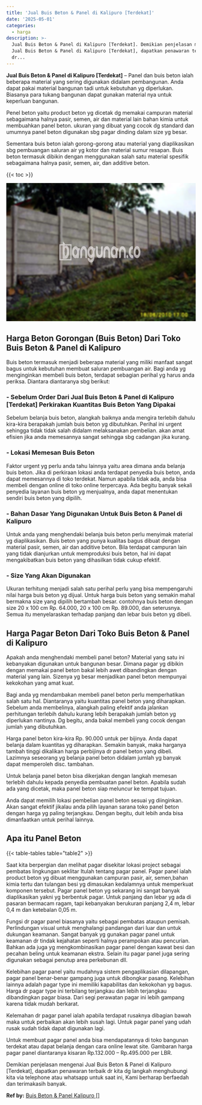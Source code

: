 ```yaml
---
title: 'Jual Buis Beton & Panel di Kalipuro [Terdekat]'
date: '2025-05-01'
categories:
  - harga
description: >-
  Jual Buis Beton & Panel di Kalipuro [Terdekat]. Demikian penjelasan mengenai
  Jual Buis Beton & Panel di Kalipuro [Terdekat], dapatkan penawaran terbaik
  dr...
---
```


**Jual Buis Beton & Panel di Kalipuro \[Terdekat\]** – Panel dan buis beton ialah beberapa material yang sering digunakan didalam pembangunan. Anda dapat pakai material bangunan tadi untuk kebutuhan yg diperlukan. Biasanya para tukang bangunan dapat gunakan material nya untuk keperluan bangunan.

Penel beton yaitu product beton yg dicetak dg memakai campuran material sebagaimana halnya pasir, semen, air dan material lain bahan kimia untuk membuahkan panel beton. ukuran yang dibuat yang cocok dg standard dan umumnya panel beton digunakan sbg pagar dinding dalam size yg besar.

Sementara buis beton ialah gorong-gorong atau material yang diaplikasikan sbg pembuangan saluran air yg kotor dan material sumur resapan. Buis beton termasuk dibikin dengan menggunakan salah satu material spesifik sebagaimana halnya pasir, semen, air, dan additive beton.

{{< toc >}}

![Jual Buis Beton & Panel di Kalipuro [Terdekat]](/images/jual-panel-buis-beton-murah-49.png)

## Harga Beton Gorongan (Buis Beton) Dari Toko Buis Beton & Panel di Kalipuro

Buis beton termasuk menjadi beberapa material yang miliki manfaat sangat bagus untuk kebutuhan membuat saluran pembuangan air. Bagi anda yg menginginkan membeli buis beton, terdapat sebagian perihal yg harus anda periksa. Diantara diantaranya sbg berikut:

### \- Sebelum Order Dari Jual Buis Beton & Panel di Kalipuro \[Terdekat\] Perkirakan Kuantitas Buis Beton Yang Dipakai

Sebelum belanja buis beton, alangkah baiknya anda mengira terlebih dahulu kira-kira berapakah jumlah buis beton yg dibutuhkan. Perihal ini urgent sehingga tidak tidak salah didalam melaksanakan pembelian. akan amat efisien jika anda memesannya sangat sehingga sbg cadangan jika kurang.

### \- Lokasi Memesan Buis Beton

Faktor urgent yg perlu anda tahu lainnya yaitu area dimana anda belanja buis beton. Jika di perkiraan lokasi anda terdapat penyedia buis beton, anda dapat memesannya di toko terdekat. Namun apabila tidak ada, anda bisa membeli dengan online di toko online terpercaya. Ada begitu banyak sekali penyedia layanan buis beton yg menjualnya, anda dapat menentukan sendiri buis beton yang dipilih.

### \- Bahan Dasar Yang Digunakan Untuk Buis Beton & Panel di Kalipuro

Untuk anda yang menghendaki belanja buis beton perlu menyimak material yg diaplikasikan. Buis beton yang punya kualitas bagus dibuat dengan material pasir, semen, air dan additive beton. Bila terdapat campuran lain yang tidak dianjurkan untuk memproduksi buis beton, hal ini dapat mengakibatkan buis beton yang dihasilkan tidak cukup efektif.

### \- Size Yang Akan Digunakan

Ukuran terhitung menjadi salah satu perihal perlu yang bisa mempengaruhi nilai harga buis beton yg dijual. Untuk harga buis beton yang semakin mahal bermakna size yang dipilih bertambah besar. contohnya buis beton dengan size 20 x 100 cm Rp. 64.000, 20 x 100 cm Rp. 89.000, dan seterusnya. Semua itu menyelaraskan terhadap panjang dan lebar buis beton yg dibeli.

## Harga Pagar Beton Dari Toko Buis Beton & Panel di Kalipuro

Apakah anda menghendaki membeli panel beton? Material yang satu ini kebanyakan digunakan untuk bangunan besar. Dimana pagar yg dibikin dengan memakai panel beton bakal lebih awet dibandingkan dengan material yang lain. Sizenya yg besar menjadikan panel beton mempunyai kekokohan yang amat kuat.

Bagi anda yg mendambakan membeli panel beton perlu memperhatikan salah satu hal. Diantaranya yaitu kuantitas panel beton yang diharapkan. Sebelum anda membelinya, alangkah paling efektif anda jalankan perhitungan terlebih dahulu kurang lebih berapakah jumlah beton yg diperlukan nantinya. Dg begitu, anda bakal membeli yang cocok dengan jumlah yang dibutuhkan.

Harga panel beton kira-kira Rp. 90.000 untuk per bijinya. Anda dapat belanja dalam kuantitas yg diharapkan. Semakin banyak, maka harganya tambah tinggi dikalikan harga perbijinya dr panel beton yang dibeli. Lazimnya seseorang yg belanja panel beton didalam jumlah yg banyak dapat memperoleh disc. tambahan.

Untuk belanja panel beton bisa dikerjakan dengan langkah memesan terlebih dahulu kepada penyedia pembuatan panel beton. Apabila sudah ada yang dicetak, maka panel beton siap meluncur ke tempat tujuan.

Anda dapat memilih lokasi pembelian panel beton sesuai yg diinginkan. Akan sangat efektif jikalau anda pilih layanan sarana toko panel beton dengan harga yg paling terjangkau. Dengan begitu, duit lebih anda bisa dimanfaatkan untuk perihal lainnya.

## Apa itu Panel Beton

{{< table-tables table="table2" >}}

Saat kita berpergian dan melihat pagar disekitar lokasi project sebagai pembatas lingkungan seklitar Itulah tentang pagar panel. Pagar panel ialah product beton yg dibuat menggunakan campuran pasir, air, semen,bahan kimia tertu dan tulangan besi yg dimasukan kedalamnya untuk memperkuat komponen tersebut. Pagar panel beton yg sekarang ini sangat banyak diaplikasikan yakni yg berbentuk pagar. Untuk panjang dan lebar yg ada di pasaran bermacam ragam, tapi kebanyakan berukuran panjang 2,4 m, lebar 0,4 m dan ketebalan 0,05 m.

Fungsi dr pagar panel biasanya yaitu sebagai pembatas ataupun pemisah. Perlindungan visual untuk menghalangi pandangan dari luar dan untuk dukungan keamanan. Sangat banyak yg gunakan pagar panel untuk keamanan dr tindak kejahatan seperti halnya perampokan atau pencurian. Bahkan ada juga yg mengkombinasikan pagar panel dengan kawat besi dan pecahan beling untuk keamanan ekstra. Selain itu pagar panel juga sering digunakan sebagai penutup area perkebunan dll.

Kelebihan pagar panel yaitu mudahnya sistem pengaplikasian dilapangan, pagar panel benar-benar gampang juga untuk dibongkar pasang. Kelebihan lainnya adalah pagar type ini memiliki kapabilitas dan kekokohan yg bagus. Harga dr pagar type ini terbilang terjangkau dan lebih terjangkau dibandingkan pagar biasa. Dari segi perawatan pagar ini lebih gampang karena tidak mudah berkarat.

Kelemahan dr pagar panel ialah apabila terdapat rusaknya dibagian bawah maka untuk perbaikan akan lebih susah lagi. Untuk pagar panel yang udah rusak sudah tidak dapat digunakan lagi.

Untuk membuat pagar panel anda bisa mendapatannya di toko bangunan terdekat atau dapat belanja dengan cara online lewat site. Gambaran harga pagar panel diantaranya kisaran Rp.132.000 – Rp.495.000 per LBR.

Demikian penjelasan mengenai Jual Buis Beton & Panel di Kalipuro \[Terdekat\], dapatkan penawaran terbaik dr kita dg langkah menghubungi kita via telephone atau whatsapp untuk saat ini, Kami berharap berfaedah dan terimakasih banyak.

**Ref by:** [Buis Beton & Panel Kalipuro []](https://id.wikipedia.org/wiki/Buis)
